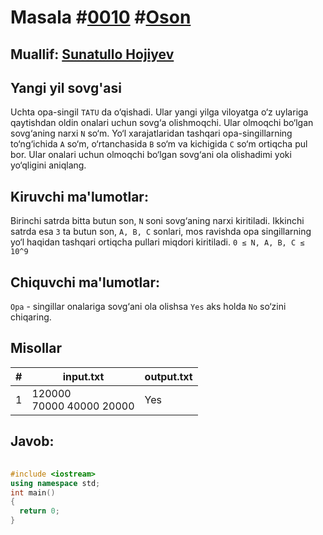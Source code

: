 <h1>Masala #<a href="https://robocontest.uz/tasks/0010">0010</a> #<a href="https://robocontest.uz/tasks?category=1">Oson</a></h1>
<h2> Muallif: <a href="https://robocontest.uz/profile/sunnat">Sunatullo Hojiyev</a></h2>
<h2>Yangi yil sovg'asi</h2>
<p>
  Uchta opa-singil <code>TATU</code> da o‘qishadi. Ular yangi yilga viloyatga o‘z uylariga qaytishdan oldin onalari uchun sovg‘a olishmoqchi. Ular olmoqchi bo‘lgan sovg‘aning narxi 
<code>N</code> so‘m. Yo‘l xarajatlaridan tashqari opa-singillarning to‘ng‘ichida 
<code>A</code> so‘m, o‘rtanchasida 
<code>B</code> so‘m va kichigida 
<code>C</code> so‘m ortiqcha pul bor. Ular onalari uchun olmoqchi bo‘lgan sovg‘ani ola olishadimi yoki yo‘qligini aniqlang.
</p>
<h2>Kiruvchi ma'lumotlar:</h2>
<p>
	Birinchi satrda bitta butun son, 
<code>N</code> soni sovg‘aning narxi kiritiladi. Ikkinchi satrda esa 
<code>3</code> ta butun son, 
<code>A, B, C</code> sonlari, mos ravishda opa singillarning yo‘l haqidan tashqari ortiqcha pullari miqdori kiritiladi.
<code>0 ≤ N, A, B, C ≤ 10^9</code>
</p>
<h2>Chiquvchi ma'lumotlar:</h2>
<p>
	<code>Opa</code> - singillar onalariga sovg‘ani ola olishsa <code>Yes</code> aks holda <code>No</code> so‘zini chiqaring.
</p>
<h2>Misollar</h2>
<table>
  <thead>
  	<tr>
		<th>#</th>
	    <th>input.txt</th>
	    <th>output.txt</th>
  	</tr>
  </thead>
  <tbody>
  	<tr>
		  <td>1</td>
	    <td>120000<br>70000 40000 20000</td>
	    <td>Yes</td>
	  </tr>
  </tbody>
</table>
<h2>Javob:</h2>

######
```cpp
#include <iostream>
using namespace std;
int main()
{
  return 0;
}
```
